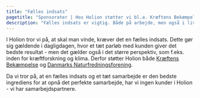 ```yaml
---
title: "Fælles indsats"
pagetitle: "Sponsorater | Hos Holion støtter vi bl.a. Kræftens Bekæmpelse"
description: "Fælles indsats er vigtig. Både på arbejde, men også i livet. Derfor støtter vi Kræftens Bekæmpelse og Danmarks Naturfredningsforening."
---
```


I Holion tror vi på, at skal man vinde, kræver det en fælles indsats. Dette gør sig gældende i dagligdagen, hvor et tæt parløb med kunden giver det bedste resultat - men det gælder også i det større perspektiv, som f.eks. inden for kræftforskning og klima. Derfor støtter Holion både [Kræftens Bekæmpelse](https://www.cancer.dk/) og [Danmarks Naturfredningsforening](https://www.dn.dk/).

Da vi tror på, at en fælles indsats og et tæt samarbejde er den bedste ingrediens for at opnå det perfekte samarbejde, har vi ingen kunder i Holion - vi har samarbejdspartnere.
